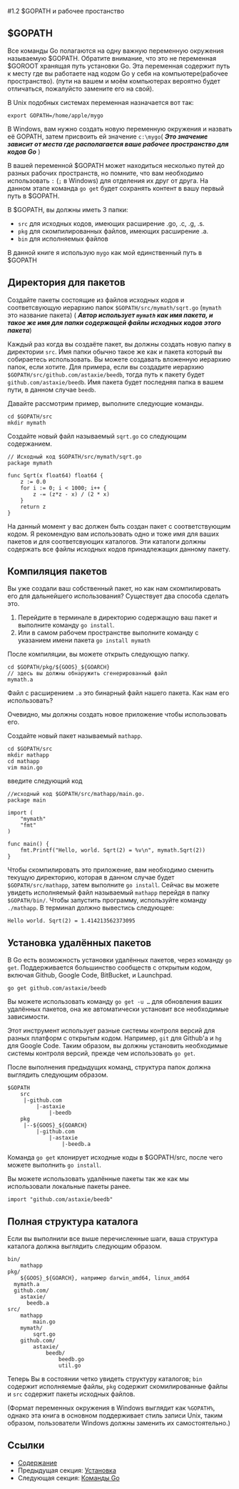 #1.2 $GOPATH и рабочее простанство

## $GOPATH

Все команды Go полагаются на одну важную переменную окружения называемую $GOPATH. Обратите внимание, что это не переменная $GOROOT хранящая путь установки Go. Эта переменная содержит путь к месту где вы работаете над кодом Go у себя на компьютере(рабочее пространство). (пути на вашем и моём компьютерах вероятно будет отличаться, пожалуйсто замените его на свой).

В Unix подобных системах переменная назначается вот так:

	export GOPATH=/home/apple/mygo
	
В Windows, вам нужно создать новую переменную окружения и назвать её GOPATH, затем присвоить ей значение `c:\mygo`( ***Это значение зависит от места где располагается ваше рабочее пространство для кодов Go*** )

В вашей переменной $GOPATH может находиться несколько путей до разных рабочих пространств, но помните, что вам необходимо использовать `:` (`;` в Windows) для отделения их друг от друга. На данном этапе команда `go get` будет сохранять контент в вашу первый путь в $GOPATH.

В $GOPATH, вы должны иметь 3 папки:

- `src` для исходных кодов, имеющих расширение .go, .c, .g, .s.
- `pkg` для скомпилированных файлов, имеющих расширение .a.
- `bin` для исполняемых файлов

В данной книге я использую `mygo` как мой единственный путь в $GOPATH

## Директория для пакетов

Создайте пакеты состоящие из файлов исходных кодов и соответсвующую иерархию папок `$GOPATH/src/mymath/sqrt.go` (`mymath` это название пакета) ( ***Автор использует `mymath` как имя пакета, и такое же имя для папки содержащей файлы исходных кодов этого пакета***)

Каждый раз когда вы создаёте пакет, вы должны создать новую папку в директории `src`. Имя папки обычно такое же как и пакета который вы собираетесь использовать. Вы можете создавать вложенную иерархию папок, если хотите. Для примера, если вы создадите иерархию `$GOPATH/src/github.com/astaxie/beedb`, тогда путь к пакету будет `github.com/astaxie/beedb`. Имя пакета будет последняя папка в вашем пути, в данном случае `beedb`.

Давайте рассмотрим пример, выполните следующие команды.

	cd $GOPATH/src
	mkdir mymath
	
Создайте новый файл называемый `sqrt.go` со следующим содержанием.	

	// Исходный код $GOPATH/src/mymath/sqrt.go
	package mymath
	
	func Sqrt(x float64) float64 {
		z := 0.0
		for i := 0; i < 1000; i++ {
			z -= (z*z - x) / (2 * x)
		}
		return z
	}

На данный момент у вас должен быть создан пакет с соответствующим кодом. Я рекомендую вам использовать одно и тоже имя для ваших пакетов и для соответсвующих каталогов. Эти каталоги должны содержать все файлы исходных кодов принадлежащих данному пакету.	

## Компиляция пакетов

Вы уже создали ваш собственный пакет, но как нам скомпилировать его для дальнейшего использования? Существует два способа сделать это.

1. Перейдите в терминале в директорию содержащую ваш пакет и выполните команду `go install`.
2. Или в самом рабочем пространстве выполните команду с указанием имени пакета `go install mymath` 

После компиляции, вы можете открыть следующую папку.

	cd $GOPATH/pkg/${GOOS}_${GOARCH}
	// здесь вы должны обнаружить сгенерированный файл
	mymath.a
	
Файл с расширением `.a` это бинарный файл нашего пакета. Как нам его использовать?	

Очевидно, мы должны создать новое приложение чтобы использовать его.

Создайте новый пакет называемый `mathapp`.

	cd $GOPATH/src
	mkdir mathapp
	cd mathapp
	vim main.go
	
введите следующий код 

	//исходный код $GOPATH/src/mathapp/main.go.
	package main
	
	import (
		"mymath"
		"fmt"
	)
	
	func main() {
		fmt.Printf("Hello, world. Sqrt(2) = %v\n", mymath.Sqrt(2))
	}
	

Чтобы скомпилировать это приложение, вам необходимо сменить текущую директорию, которая в данном случае будет `$GOPATH/src/mathapp`, затем выполните `go install`. Сейчас вы можете увидеть исполняемый файл называемый `mathapp` перейдя в папку `$GOPATH/bin/`. Чтобы запустить программу, используйте команду `./mathapp`. В терминал должно вывестись следующее:

	Hello world. Sqrt(2) = 1.414213562373095
	
## Установка удалённых пакетов

В Go есть возможность установки удалённых пакетов, через команду `go get`. Поддерживается большинство cообществ с открытым кодом, включая Github, Google Code, BitBucket, и Launchpad.

	go get github.com/astaxie/beedb

Вы можете использовать команду `go get -u …` для обновления ваших удалённых пакетов, она же автоматически установит все необходимые зависимости.

Этот инструмент использует разные системы контроля версий для разных платформ с открытым кодом. Например, `git` для Github'a и `hg` для Google Code. Таким образом, вы должны установить необходимые системы контроля версий, прежде чем использовать `go get`.

После выполнения предыдущих команд, структура папок должна выглядить следующим образом.

	$GOPATH
		src
		 |-github.com
		 	 |-astaxie
		 	 	 |-beedb
		pkg
		 |--${GOOS}_${GOARCH}
		 	 |-github.com
		 	 	 |-astaxie
		 	 	 	 |-beedb.a
		 	 	 	 
Команда `go get` клонирует исходные коды в $GOPATH/src, после чего можете выполнить `go install`.

Вы можете использовать удалённые пакеты так же как мы использовали локальные пакеты ранее.

	import "github.com/astaxie/beedb"
	
## Полная структура каталога	

Если вы выполнили все выше перечисленные шаги, ваша структура каталога должна выглядить следующим образом.

	bin/
		mathapp
	pkg/
		${GOOS}_${GOARCH}, например darwin_amd64, linux_amd64
      mymath.a
      github.com/
        astaxie/
          beedb.a
	src/
		mathapp
			main.go
		mymath/
			sqrt.go
		github.com/
			astaxie/
				beedb/
					beedb.go
					util.go
					
Теперь Вы в состоянии четко увидеть структуру каталогов; `bin` содержит исполняемые файлы, `pkg` содержит скомилированные файлы и `src` содержит пакеты исходных файлов.

(Формат переменных окружения в Windows выглядит как `%GOPATH%`, однако эта книга в основном поддерживает стиль записи Unix, таким образом, пользователи Windows должны заменить их самостоятельно.)

## Ссылки

- [Содержание](preface.md)
- Предыдущая секция: [Установка](01.1.md)
- Следующая секция: [Команды Go](01.3.md)
